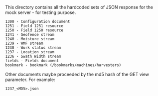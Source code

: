 This directory contains all the hardcoded sets of JSON response for the mock server - for testing purpose.

	1300 - Configuration document
	1251 - Field 1251 resource
	1250 - Field 1250 resource
	1241 - Geofence stream 
	1240 - Moisture stream 
	1239 - WMF stream
	1238 - Work status stream
	1237 - Location stream
	1236 - Swath Width stream
	fields - Fields document
	bookmark - bookmark (/bookmarks/machines/harvesters)

Other documents maybe proceeded by the md5 hash of the GET view parameter.
For example:
		
	1237_<MD5>.json
	